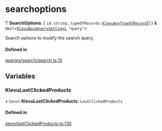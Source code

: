 # searchoptions
      
Ƭ **SearchOptions**: { `id`: `string` ; `typeOfRecords`: [`KlevuAnyTypeOfRecord`](klevuanytypeofrecord.md)[]  } & `Omit`<[`KlevuBaseQuerySettings`](klevubasequerysettings.md), ``"query"``\>

Search options to modify the search query.

#### Defined in

[queries/search/search.ts:15](https://github.com/klevultd/frontend-sdk/blob/db7f697/packages/klevu-core/src/queries/search/search.ts#L15)

## Variables

### KlevuLastClickedProducts

• `Const` **KlevuLastClickedProducts**: `LastClickedProducts`

#### Defined in

[store/lastClickedProducts.ts:130](https://github.com/klevultd/frontend-sdk/blob/db7f697/packages/klevu-core/src/store/lastClickedProducts.ts#L130)

